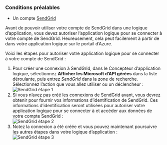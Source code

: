 ### <a name="prerequisites"></a>Conditions préalables
- Un compte [SendGrid](https://www.SendGrid.com/) 

Avant de pouvoir utiliser votre compte de SendGrid dans une logique d’application, vous devez autoriser l’application logique pour se connecter à votre compte de SendGrid. Heureusement, cela peut facilement à partir de dans votre application logique sur le portail d’Azure. 

Voici les étapes pour autoriser votre application logique pour se connecter à votre compte de SendGrid :

1. Pour créer une connexion à SendGrid, dans le Concepteur d’application logique, sélectionnez **Afficher les Microsoft d’API gérées** dans la liste déroulante, puis entrez *SendGrid* dans la zone de recherche. Sélectionnez l’action que vous allez utiliser ou un déclencheur :  
  ![SendGrid étape 1](./media/connectors-create-api-sendgrid/sendgrid-1.png)
2. Si vous n’avez pas créé les connexions de SendGrid avant, vous devrez obtenir pour fournir vos informations d’identification de SendGrid. Ces informations d’identification seront utilisées pour autoriser votre application logique pour se connecter à et accéder aux données de votre compte SendGrid :  
  ![SendGrid étape 2](./media/connectors-create-api-sendgrid/sendgrid-2.png)
3. Notez la connexion a été créée et vous pouvez maintenant poursuivre les autres étapes dans votre logique d’application :  
  ![SendGrid étape 3](./media/connectors-create-api-sendgrid/sendgrid-3.png)   

